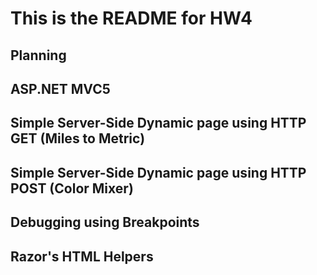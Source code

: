 # This is the README for HW4

## Planning 

## ASP.NET MVC5

## Simple Server-Side Dynamic page using HTTP GET (Miles to Metric)

## Simple Server-Side Dynamic page using HTTP POST (Color Mixer)

## Debugging using Breakpoints

## Razor's HTML Helpers 

